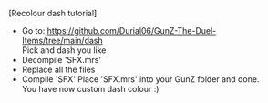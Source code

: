 [Recolour dash tutorial]<br>
- Go to: https://github.com/Durial06/GunZ-The-Duel-Items/tree/main/dash <br>
Pick and dash you like <br>
- Decompile 'SFX.mrs' <br>
- Replace all the files <br>
- Compile 'SFX' Place 'SFX.mrs' into your GunZ folder and done.<br>
You have now custom dash colour :)<br>
